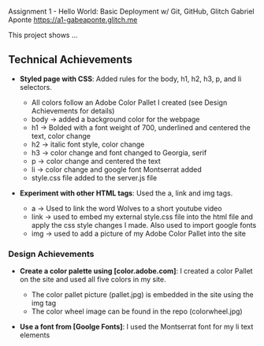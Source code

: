 Assignment 1 - Hello World: Basic Deployment w/ Git, GitHub, Glitch
Gabriel Aponte
https://a1-gabeaponte.glitch.me

This project shows ...

## Technical Achievements
- **Styled page with CSS**: Added rules for the body, h1, h2, h3, p, and li selectors.
    - All colors follow an Adobe Color Pallet I created (see Design Achievements for details)
    - body -> added a background color for the webpage
    - h1 -> Bolded with a font weight of 700, underlined and centered the text, color change
    - h2 -> italic font style, color change
    - h3 -> color change and font changed to Georgia, serif
    - p -> color change and centered the text
    - li -> color change and google font Montserrat added
    - style.css file added to the server.js file

- **Experiment with other HTML tags**: Used the a, link and img tags.
    - a -> Used to link the word Wolves to a short youtube video
    - link -> used to embed my external style.css file into the html file and apply the css style changes I made. Also used to import google fonts
    - img -> used to add a picture of my Adobe Color Pallet into the site

### Design Achievements
- **Create a color palette using [color.adobe.com]**: I created a color Pallet on the site and used all five colors in my site.
    - The color pallet picture (pallet.jpg) is embedded in the site using the img tag
    - The color wheel image can be found in the repo (colorwheel.jpg)

- **Use a font from [Goolge Fonts]**: I used the Montserrat font for my li text elements
